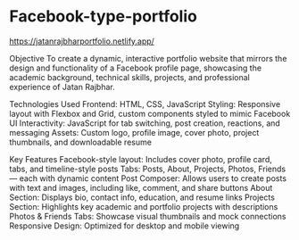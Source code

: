 # Facebook-type-portfolio

https://jatanrajbharportfolio.netlify.app/

Objective 
To create a dynamic, interactive portfolio website that mirrors the design and functionality of a Facebook profile page, showcasing the academic background, technical skills, projects, and professional experience of Jatan Rajbhar.

Technologies Used
Frontend: HTML, CSS, JavaScript
Styling: Responsive layout with Flexbox and Grid, custom components styled to mimic Facebook UI
Interactivity: JavaScript for tab switching, post creation, reactions, and messaging
Assets: Custom logo, profile image, cover photo, project thumbnails, and downloadable resume

Key Features
Facebook-style layout: Includes cover photo, profile card, tabs, and timeline-style posts
Tabs: Posts, About, Projects, Photos, Friends — each with dynamic content
Post Composer: Allows users to create posts with text and images, including like, comment, and share buttons
About Section: Displays bio, contact info, education, and resume links
Projects Section: Highlights key academic and portfolio projects with descriptions
Photos & Friends Tabs: Showcase visual thumbnails and mock connections
Responsive Design: Optimized for desktop and mobile viewing
